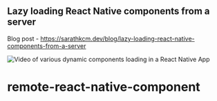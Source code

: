 ## Lazy loading React Native components from a server

Blog post - https://sarathkcm.dev/blog/lazy-loading-react-native-components-from-a-server

![Video of various dynamic components loading in a React Native App](https://github.com/sarathkcm/react-native-remote-components/raw/main/remote-components-demo.gif "Demo")
# remote-react-native-component

